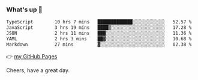 ### What's up 👋

<!--START_SECTION:waka-->

```txt
TypeScript        10 hrs 7 mins   █████████████░░░░░░░░░░░░   52.57 %
JavaScript        3 hrs 19 mins   ████▒░░░░░░░░░░░░░░░░░░░░   17.28 %
JSON              2 hrs 11 mins   ███░░░░░░░░░░░░░░░░░░░░░░   11.36 %
YAML              2 hrs 3 mins    ██▓░░░░░░░░░░░░░░░░░░░░░░   10.68 %
Markdown          27 mins         ▓░░░░░░░░░░░░░░░░░░░░░░░░   02.38 %
```

<!--END_SECTION:waka-->

👉 [my GitHub Pages](https://ykzhukian.github.io)

Cheers, have a great day.

